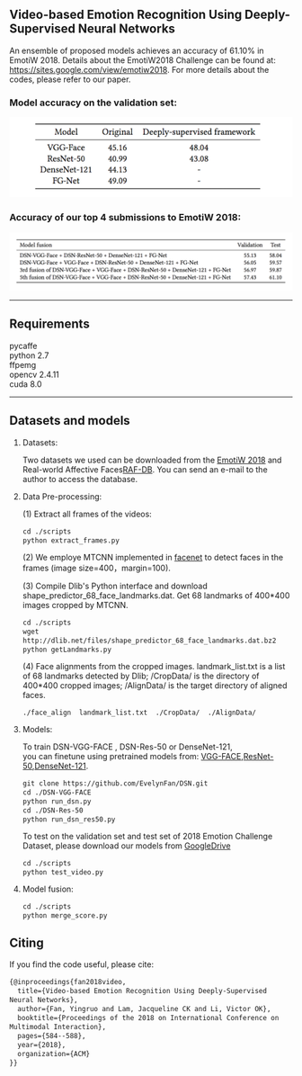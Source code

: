 ## Video-based Emotion Recognition Using Deeply-Supervised Neural Networks 
An ensemble of proposed models achieves an accuracy of 61.10% in EmotiW 2018.  Details about the EmotiW2018 Challenge can be found at: <https://sites.google.com/view/emotiw2018>. For more details about the codes, please refer to our paper.


### Model accuracy on the validation set:
![Model accuracy on the validation set](table.png)
### Accuracy of our top 4 submissions to EmotiW 2018:
![acc](table2.png)

---

## Requirements
pycaffe  
python 2.7  
ffpemg  
opencv 2.4.11  
cuda 8.0

---

## Datasets and models
1. Datasets:  

    Two datasets we used can be downloaded from the [EmotiW 2018](https://sites.google.com/view/emotiw2018) and Real-world Affective Faces[RAF-DB](http://www.whdeng.cn/RAF/model1.html,"raf"). You can send an e-mail to the author to access the database. 

2. Data Pre-processing:  

    (1) Extract all frames of the videos:
    ```
    cd ./scripts 
    python extract_frames.py  
    ```
    (2) We employe MTCNN implemented in [facenet](https://github.com/davidsandberg/facenet) to detect faces in the frames (image size=400，margin=100).
    
    (3) Compile Dlib's Python interface and download shape_predictor_68_face_landmarks.dat. Get 68 landmarks of 400*400 images cropped by MTCNN. 
    ```
    cd ./scripts 
    wget http://dlib.net/files/shape_predictor_68_face_landmarks.dat.bz2
    python getLandmarks.py
    ```
    (4) Face alignments from the cropped images. landmark_list.txt is a list of 68 landmarks detected by Dlib; /CropData/ is the directory of 400*400 cropped images; /AlignData/ is the target directory of aligned faces.
    ```
    ./face_align  landmark_list.txt  ./CropData/  ./AlignData/
    ```

3. Models:

    To train DSN-VGG-FACE , DSN-Res-50 or DenseNet-121,  
    you can finetune using pretrained models from: [VGG-FACE](http://www.robots.ox.ac.uk/~vgg/software/vgg_face/),[ResNet-50](https://github.com/KaimingHe/deep-residual-networks),[DenseNet-121](https://github.com/shicai/DenseNet-Caffe). 
    ```
    git clone https://github.com/EvelynFan/DSN.git  
    cd ./DSN-VGG-FACE  
    python run_dsn.py  
    cd ./DSN-Res-50  
    python run_dsn_res50.py
    ```

    To test on the validation set and test set of 2018 Emotion Challenge Dataset, please download our models from [GoogleDrive](https://drive.google.com/open?id=1RCPkrzJdaivDz23pGhpky91MPM0ub35I)
    ```
    cd ./scripts 
    python test_video.py  
    ```

4. Model fusion:  

    ```
    cd ./scripts 
    python merge_score.py
    ```
    

## Citing
If you find the code useful, please cite:
```
{@inproceedings{fan2018video,
  title={Video-based Emotion Recognition Using Deeply-Supervised Neural Networks},
  author={Fan, Yingruo and Lam, Jacqueline CK and Li, Victor OK},
  booktitle={Proceedings of the 2018 on International Conference on Multimodal Interaction},
  pages={584--588},
  year={2018},
  organization={ACM}
}}
```